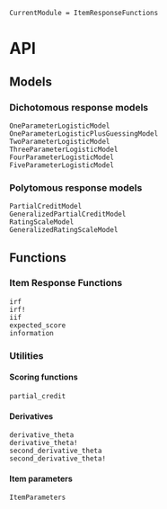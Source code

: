 ```@meta
CurrentModule = ItemResponseFunctions
```

# API

## Models
### Dichotomous response models
```@docs
OneParameterLogisticModel
OneParameterLogisticPlusGuessingModel
TwoParameterLogisticModel
ThreeParameterLogisticModel
FourParameterLogisticModel
FiveParameterLogisticModel
```

### Polytomous response models
```@docs
PartialCreditModel
GeneralizedPartialCreditModel
RatingScaleModel
GeneralizedRatingScaleModel
```

## Functions
### Item Response Functions
```@docs
irf
irf!
iif
expected_score
information
```
### Utilities
#### Scoring functions
```@docs
partial_credit
```

#### Derivatives
```@docs
derivative_theta
derivative_theta!
second_derivative_theta
second_derivative_theta!
```

#### Item parameters
```@docs
ItemParameters
```
